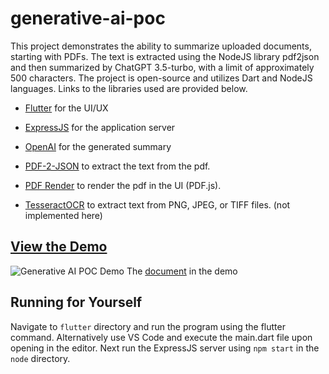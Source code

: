 # generative-ai-poc

This project demonstrates the ability to summarize uploaded documents, starting with PDFs. The text is extracted using the NodeJS library pdf2json and then summarized by ChatGPT 3.5-turbo, with a limit of approximately 500 characters. The project is open-source and utilizes Dart and NodeJS languages. Links to the libraries used are provided below.

* [Flutter](https://docs.flutter.dev/) for the UI/UX

* [ExpressJS](https://expressjs.com/) for the application server

* [OpenAI](https://platform.openai.com/overview) for the generated summary

* [PDF-2-JSON](https://www.npmjs.com/package/pdf2json) to extract the text from the pdf.

* [PDF Render](https://pub.dev/packages/pdf_render) to render the pdf in the UI (PDF.js).

* [TesseractOCR](https://github.com/tesseract-ocr/tesseract) to extract text from PNG, JPEG, or TIFF files. (not implemented here)

## [View the Demo](./docs/generative-ai-poc-demo.gif)

![Generative AI POC Demo](./docs/generative-ai-poc-demo.gif)
The [document](./docs/Ensuring_Regulatory_Compliance.pdf) in the demo

## Running for Yourself

Navigate to `flutter` directory and run the program using the flutter command. Alternatively use VS Code and execute the main.dart file upon opening in the editor. Next run the ExpressJS server using `npm start` in the `node` directory.
